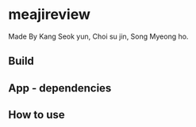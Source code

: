 # meajireview
 Made By Kang Seok yun, Choi su jin, Song Myeong ho.
 
 Build
------------------
 
 
 App - dependencies 
------------------



How to use
------------------
 
 
